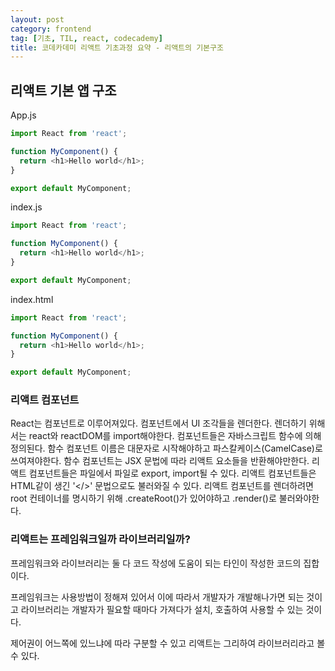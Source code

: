 ```yaml
---
layout: post
category: frontend
tag: [기초, TIL, react, codecademy]
title: 코데카데미 리액트 기초과정 요약 - 리액트의 기본구조
---
```


## 리액트 기본 앱 구조

App.js
```javascript
import React from 'react';

function MyComponent() {
  return <h1>Hello world</h1>;
}

export default MyComponent;
```

index.js
```javascript
import React from 'react';

function MyComponent() {
  return <h1>Hello world</h1>;
}

export default MyComponent;
```

index.html
```javascript
import React from 'react';

function MyComponent() {
  return <h1>Hello world</h1>;
}

export default MyComponent;
```

### 리액트 컴포넌트 

React는 컴포넌트로 이루어져있다. 컴포넌트에서 UI 조각들을 렌더한다.
렌더하기 위해서는 react와 reactDOM를 import해야한다. 
컴포넌트들은 자바스크립트 함수에 의해 정의된다. 함수 컴포넌트 이름은 대문자로 시작해야하고 파스칼케이스(CamelCase)로 쓰여져야한다. 
함수 컴포넌트는 JSX 문법에 따라 리액트 요소들을 반환해야만한다. 
리액트 컴포넌트들은 파일에서 파일로 export, import될 수 있다.
리액트 컴포넌트들은 HTML같이 생긴 '</>' 문법으로도 불러와질 수 있다.
리액트 컴포넌트를 렌더하려면 root 컨테이너를 명시하기 위해 .createRoot()가 있어야하고 .render()로 불러와야한다. 

### 리액트는 프레임워크일까 라이브러리일까?

프레임워크와 라이브러리는 둘 다 코드 작성에 도움이 되는 타인이 작성한 코드의 집합이다.

프레임워크는 사용방법이 정해져 있어서 이에 따라서 개발자가 개발해나가면 되는 것이고
라이브러리는 개발자가 필요할 때마다 가져다가 설치, 호출하여 사용할 수 있는 것이다.

제어권이 어느쪽에 있느냐에 따라 구분할 수 있고 리액트는 그리하여 라이브러리라고 볼 수 있다.


